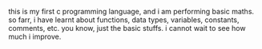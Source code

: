 this is my first c programming language, and i am performing basic maths. so farr, i have learnt about functions, data types, variables, constants, comments, etc. you know, just the basic stuffs. i cannot wait to see how much i improve.
